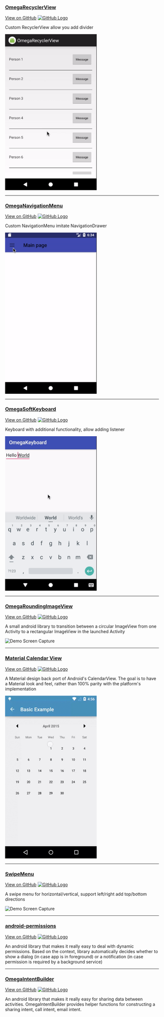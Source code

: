 ### [OmegaRecyclerView](https://omega-r.github.io/OmegaRecyclerView)
[View on GitHub](https://github.com/Omega-R/OmegaRecyclerView) [![GitHub Logo](/images/github.ico)](https://github.com/Omega-R/OmegaRecyclerView) 

Custom RecyclerView allow you add divider

<img src="/images/recycler_view.gif" alt="Demo Screen Capture" width="300px" />

----------------------------------------------------------------------------------------------------------------------------

### [OmegaNavigationMenu](https://omega-r.github.io/OmegaNavigationMenu)
[View on GitHub](https://github.com/Omega-R/OmegaNavigationMenu) [![GitHub Logo](/images/github.ico)](https://github.com/Omega-R/OmegaNavigationMenu)

Custom NavigationMenu imitate NavigationDrawer

<img src="/images/navigation_menu.gif" alt="Demo Screen Capture" width="300px" />

----------------------------------------------------------------------------------------------------------------------------

### [OmegaSoftKeyboard](https://omega-r.github.io/OmegaKeyboard)
[View on GitHub](https://github.com/Omega-R/OmegaKeyboard) [![GitHub Logo](/images/github.ico)](https://github.com/Omega-R/OmegaKeyboard)

Keyboard with additional functionality, allow adding listener

<img src="/images/omega_keyboard.gif" alt="Demo Screen Capture" width="300px" />

----------------------------------------------------------------------------------------------------------------------------

### [OmegaRoundingImageView](https://omega-r.github.io/OmegaRoundingImageView)
[View on GitHub](https://github.com/Omega-R/OmegaRoundingImageView) [![GitHub Logo](/images/github.ico)](https://github.com/Omega-R/OmegaRoundingImageView)

A small android library to transition between a circular ImageView from one Activity to a rectangular ImageView in the launched Activity

<img src="/images/sample.gif" alt="Demo Screen Capture" width="300px" />

----------------------------------------------------------------------------------------------------------------------------

### [Material Calendar View](external/material_calendar_view)
[View on GitHub](https://github.com/prolificinteractive/material-calendarview) [![GitHub Logo](/images/github.ico)](https://github.com/prolificinteractive/material-calendarview)

A Material design back port of Android's CalendarView. The goal is to have a Material look and feel, rather than 100% parity with the platform's implementation

<img src="/images/material_calendar.gif" alt="Demo Screen Capture" width="300px" />

----------------------------------------------------------------------------------------------------------------------------

### [SwipeMenu](external/swipe_menu)
[View on GitHub](https://github.com/TUBB/SwipeMenu) [![GitHub Logo](/images/github.ico)](https://github.com/TUBB/SwipeMenu)

A swipe menu for horizontal/vertical, support left/right add top/bottom directions

<img src="/images/swipe_menu.gif" alt="Demo Screen Capture" width="300px" />

----------------------------------------------------------------------------------------------------------------------------

### [android-permissions](external/android_permission)
[View on GitHub](https://github.com/nishkarsh/android-permissions) [![GitHub Logo](/images/github.ico)](https://github.com/nishkarsh/android-permissions)

An android library that makes it really easy to deal with dynamic permissions. Based on the context, library automatically decides whether to show a dialog (in case app is in foreground) or a notification (in case permission is required by a background service)

----------------------------------------------------------------------------------------------------------------------------

### [OmegaIntentBuilder](https://omega-r.github.io/OmegaIntentBuilder)
[View on GitHub](https://github.com/Omega-R/OmegaIntentBuilder) [![GitHub Logo](/images/github.ico)](https://github.com/nishkarsh/android-permissions)

An android library that makes it really easy for sharing data between activities. OmegaIntentBuilder provides helper functions for constructing a sharing intent, call intent, email intent.
